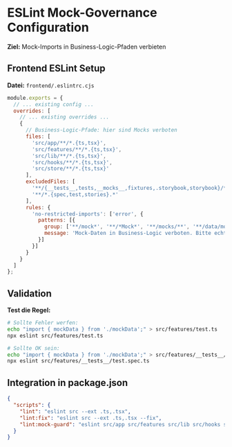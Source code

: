 # ESLint Mock-Governance Configuration

**Ziel:** Mock-Imports in Business-Logic-Pfaden verbieten

## Frontend ESLint Setup

**Datei:** `frontend/.eslintrc.cjs`

```js
module.exports = {
  // ... existing config ...
  overrides: [
    // ... existing overrides ...
    {
      // Business-Logic-Pfade: hier sind Mocks verboten
      files: [
        'src/app/**/*.{ts,tsx}',
        'src/features/**/*.{ts,tsx}',
        'src/lib/**/*.{ts,tsx}',
        'src/hooks/**/*.{ts,tsx}',
        'src/store/**/*.{ts,tsx}'
      ],
      excludedFiles: [
        '**/{__tests__,tests,__mocks__,fixtures,.storybook,storybook}/**',
        '**/*.{spec,test,stories}.*'
      ],
      rules: {
        'no-restricted-imports': ['error', {
          patterns: [{
            group: ['**/mock*', '**/*Mock*', '**/mocks/**', '**/data/mock*'],
            message: 'Mock-Daten in Business-Logic verboten. Bitte echte APIs/Seeds/Test-Factories nutzen.'
          }]
        }]
      }
    }
  ]
};
```

## Validation

**Test die Regel:**
```bash
# Sollte Fehler werfen:
echo "import { mockData } from './mockData';" > src/features/test.ts
npx eslint src/features/test.ts

# Sollte OK sein:
echo "import { mockData } from './mockData';" > src/features/__tests__/test.spec.ts
npx eslint src/features/__tests__/test.spec.ts
```

## Integration in package.json

```json
{
  "scripts": {
    "lint": "eslint src --ext .ts,.tsx",
    "lint:fix": "eslint src --ext .ts,.tsx --fix",
    "lint:mock-guard": "eslint src/app src/features src/lib src/hooks src/store --ext .ts,.tsx --max-warnings 0"
  }
}
```